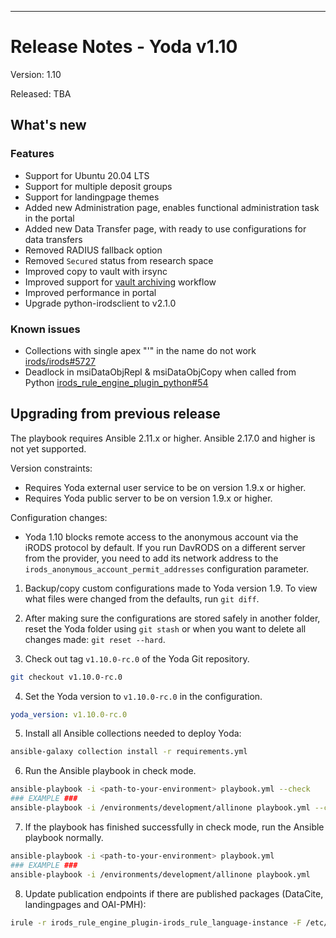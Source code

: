 ---
# Release Notes - Yoda v1.10

Version: 1.10

Released: TBA

## What's new
### Features
- Support for Ubuntu 20.04 LTS
- Support for multiple deposit groups
- Support for landingpage themes
- Added new Administration page, enables functional administration task in the portal
- Added new Data Transfer page, with ready to use configurations for data transfers
- Removed RADIUS fallback option
- Removed `Secured` status from research space
- Improved copy to vault with irsync
- Improved support for [vault archiving](../design/overview/vault-archive.md) workflow
- Improved performance in portal
- Upgrade python-irodsclient to v2.1.0

### Known issues
- Collections with single apex "'" in the name do not work [irods/irods#5727](https://github.com/irods/irods/issues/5727)
- Deadlock in msiDataObjRepl & msiDataObjCopy when called from Python [irods_rule_engine_plugin_python#54](https://github.com/irods/irods_rule_engine_plugin_python/issues/54)

## Upgrading from previous release
The playbook requires Ansible 2.11.x or higher. Ansible 2.17.0 and higher is not yet supported.

Version constraints:
* Requires Yoda external user service to be on version 1.9.x or higher.
* Requires Yoda public server to be on version 1.9.x or higher.

Configuration changes:
* Yoda 1.10 blocks remote access to the anonymous account via the iRODS protocol by default. If you run DavRODS on a different server from the provider, you need to add
  its network address to the `irods_anonymous_account_permit_addresses` configuration parameter.

1. Backup/copy custom configurations made to Yoda version 1.9.
To view what files were changed from the defaults, run `git diff`.

2. After making sure the configurations are stored safely in another folder, reset the Yoda folder using `git stash` or when you want to delete all changes made: `git reset --hard`.

3. Check out tag `v1.10.0-rc.0` of the Yoda Git repository.
```bash
git checkout v1.10.0-rc.0
```

4. Set the Yoda version to `v1.10.0-rc.0` in the configuration.
```yaml
yoda_version: v1.10.0-rc.0
```

5. Install all Ansible collections needed to deploy Yoda:
```bash
ansible-galaxy collection install -r requirements.yml
```

6. Run the Ansible playbook in check mode.
```bash
ansible-playbook -i <path-to-your-environment> playbook.yml --check
### EXAMPLE ###
ansible-playbook -i /environments/development/allinone playbook.yml --check
```

7. If the playbook has finished successfully in check mode, run the Ansible playbook normally.
```bash
ansible-playbook -i <path-to-your-environment> playbook.yml
### EXAMPLE ###
ansible-playbook -i /environments/development/allinone playbook.yml
```

8. Update publication endpoints if there are published packages (DataCite, landingpages and OAI-PMH):
```bash
irule -r irods_rule_engine_plugin-irods_rule_language-instance -F /etc/irods/yoda-ruleset/tools/update-publications.r
```
